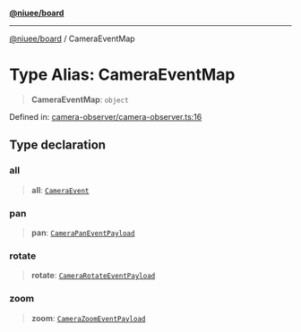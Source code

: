 [**@niuee/board**](../README.md)

***

[@niuee/board](../globals.md) / CameraEventMap

# Type Alias: CameraEventMap

> **CameraEventMap**: `object`

Defined in: [camera-observer/camera-observer.ts:16](https://github.com/niuee/board/blob/d74620e4e63da3004adfc7105b7f1136fce9577c/src/camera-observer/camera-observer.ts#L16)

## Type declaration

### all

> **all**: [`CameraEvent`](CameraEvent.md)

### pan

> **pan**: [`CameraPanEventPayload`](CameraPanEventPayload.md)

### rotate

> **rotate**: [`CameraRotateEventPayload`](CameraRotateEventPayload.md)

### zoom

> **zoom**: [`CameraZoomEventPayload`](CameraZoomEventPayload.md)
